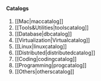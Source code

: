 #### Catalogs

1. [[Mac|maccatalog]]
2. [[Tools&Utilities|toolscatalog]]
3. [[Database|dbcatalog]]
5. [[Virtualization|Virtualcatalog]]
6. [[Linux|linuxcatalog]]
7. [[Distributed|distributedcatalog]]
8. [[Coding|codingcatalog]]
9. [[Programming|progcatalog]]
9. [[Others|otherscatalog]]